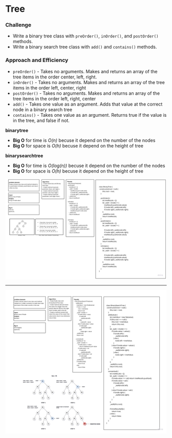 # Tree

### Challenge
- Write a binary tree class with `preOrder()`, `inOrder()`, and `postOrder()` methods. 
- Write a binary search tree class with `add()` and `contains()` methods.

### Approach and Efficiency
- `preOrder()` - Takes no arguments. Makes and returns an array of the tree items in the order center, left, right.
- `inOrder()` - Takes no arguments. Makes and returns an array of the tree items in the order left, center, right
- `postOrder()` - Takes no arguments. Makes and returns an array of the tree items in the order left, right, center
- `add()` - Takes one value as an argument. Adds that value at the correct node in a binary search tree
- `contains()` - Takes one value as an argument. Returns true if the value is in the tree, and false if not.

**binarytree**
- **Big O** for time is *O(n)* becuse it depend on the number of the nodes
- **Big O** for space is *O(h)* becuse it depend on the height of tree

**binarysearchtree**
- **Big O** for time is *O(log(n))* becuse it depend on the number of the nodes
- **Big O** for space is *O(h)* becuse it depend on the height of tree

![](../../assets/binaryTree.jpg)

***

![](../../assets/binarySearchTree.jpg)